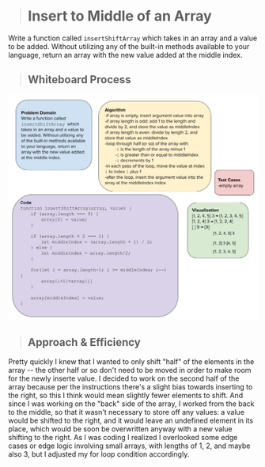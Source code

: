 > # Insert to Middle of an Array
Write a function called `insertShiftArray` which takes in an array and a value to be added. Without utilizing any of the built-in methods available to your language, return an array with the new value added at the middle index.

> ## Whiteboard Process
![whiteboard](./array-insert-shift.jpg)

> ## Approach & Efficiency
Pretty quickly I knew that I wanted to only shift "half" of the elements in the array -- the other half or so don't need to be moved in order to make room for the newly inserte value. I decided to work on the second half of the array because per the instructions there's a slight bias towards inserting to the right, so this I think would mean slightly fewer elements to shift. And since I was working on the "back" side of the array, I worked from the back to the middle, so that it wasn't necessary to store off any values: a value would be shifted to the right, and it would leave an undefined element in its place, which would be soon be overwritten anyway with a new value shifting to the right. As I was coding I realized I overlooked some edge cases or edge logic involving small arrays, with lengths of 1, 2, and maybe also 3, but I adjusted my for loop condition accordingly.
